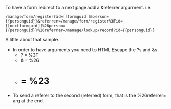 To have a form redirect to a next page add a &referrer argurment.   i.e.

`
/manage/form/register?id=[[formguid]]&person={{personguid}}&referrer=/manage/form/register%3Fid=[[nextformguid]]%26person={{personguid}}%26referrer=/manage/lookup/record?id={{personguid}}
`

A little about that sample. 

 * In order to have arguments you need to HTML Escape the ?s and &s 
   * ? =  %3F
   * & =  %26
   * # =  %23
 * To send a referer to the second (referred) form, that is the %26referrer=  arg at the end.
